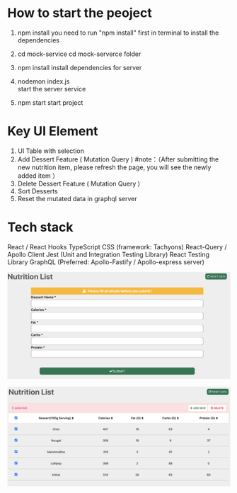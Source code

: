 # How to start the peoject
1. npm install 
    you need to run "npm install" first in terminal to install the dependencies

2. cd mock-service 
    cd mock-serverce folder 

3. npm install
    install dependencies for server
    
4.  nodemon index.js   
    start the server service

5. npm start
    start project

# Key UI Element

1. UI Table with selection 
2. Add Dessert Feature  ( Mutation Query )  #note：（After submitting the new nutrition item, please refresh the page, you will see the newly added item  ）
3. Delete Dessert Feature ( Mutation Query )
4. Sort Desserts
5. Reset the mutated data in graphql server

# Tech stack
React / React Hooks
TypeScript 
CSS (framework: Tachyons)
React-Query / Apollo Client
Jest (Unit and Integration Testing Library)
React Testing Library
GraphQL (Preferred: Apollo-Fastify / Apollo-express server)

![image](https://github.com/xiaoqing-z/Dessert-Nutrition/blob/main/add.png)

![image](https://github.com/xiaoqing-z/Dessert-Nutrition/blob/main/homepage.png)



